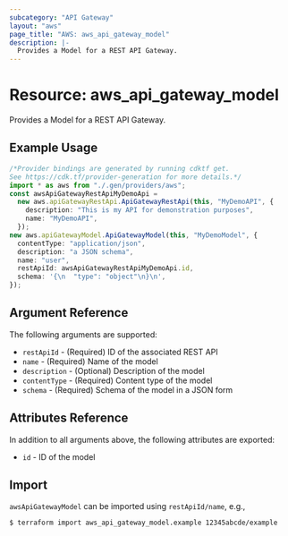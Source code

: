 ```yaml
---
subcategory: "API Gateway"
layout: "aws"
page_title: "AWS: aws_api_gateway_model"
description: |-
  Provides a Model for a REST API Gateway.
---
```


# Resource: aws\_api\_gateway\_model

Provides a Model for a REST API Gateway.

## Example Usage

```typescript
/*Provider bindings are generated by running cdktf get.
See https://cdk.tf/provider-generation for more details.*/
import * as aws from "./.gen/providers/aws";
const awsApiGatewayRestApiMyDemoApi =
  new aws.apiGatewayRestApi.ApiGatewayRestApi(this, "MyDemoAPI", {
    description: "This is my API for demonstration purposes",
    name: "MyDemoAPI",
  });
new aws.apiGatewayModel.ApiGatewayModel(this, "MyDemoModel", {
  contentType: "application/json",
  description: "a JSON schema",
  name: "user",
  restApiId: awsApiGatewayRestApiMyDemoApi.id,
  schema: '{\n  "type": "object"\n}\n',
});

```

## Argument Reference

The following arguments are supported:

* `restApiId` - (Required) ID of the associated REST API
* `name` - (Required) Name of the model
* `description` - (Optional) Description of the model
* `contentType` - (Required) Content type of the model
* `schema` - (Required) Schema of the model in a JSON form

## Attributes Reference

In addition to all arguments above, the following attributes are exported:

* `id` - ID of the model

## Import

`awsApiGatewayModel` can be imported using `restApiId/name`, e.g.,

```console
$ terraform import aws_api_gateway_model.example 12345abcde/example
```
